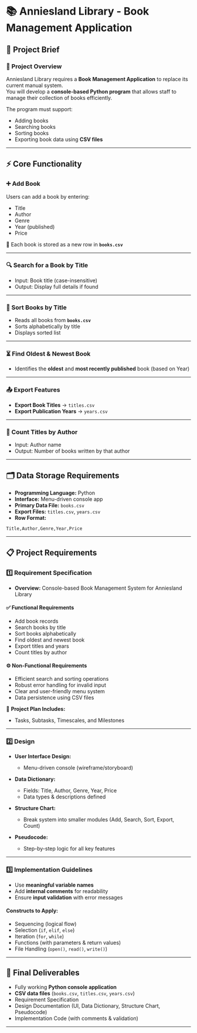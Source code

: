 # 📚 Anniesland Library - Book Management Application  

## 🔹 Project Brief  

### 📖 Project Overview  
Anniesland Library requires a **Book Management Application** to replace its current manual system.  
You will develop a **console-based Python program** that allows staff to manage their collection of books efficiently.  

The program must support:  
- Adding books  
- Searching books  
- Sorting books  
- Exporting book data using **CSV files**  

---

## ⚡ Core Functionality  

### ➕ Add Book  
Users can add a book by entering:  
- Title  
- Author  
- Genre  
- Year (published)  
- Price  

📌 Each book is stored as a new row in **`books.csv`**  

---

### 🔍 Search for a Book by Title  
- Input: Book title (case-insensitive)  
- Output: Display full details if found  

---

### 📑 Sort Books by Title  
- Reads all books from **`books.csv`**  
- Sorts alphabetically by title  
- Displays sorted list  

---

### ⏳ Find Oldest & Newest Book  
- Identifies the **oldest** and **most recently published** book (based on Year)  

---

### 📤 Export Features  
- **Export Book Titles** → `titles.csv`  
- **Export Publication Years** → `years.csv`  

---

### 🧾 Count Titles by Author  
- Input: Author name  
- Output: Number of books written by that author  

---

## 🗂️ Data Storage Requirements  
- **Programming Language:** Python  
- **Interface:** Menu-driven console app  
- **Primary Data File:** `books.csv`  
- **Export Files:** `titles.csv`, `years.csv`  
- **Row Format:**  

```csv
Title,Author,Genre,Year,Price
```

---

## 📋 Project Requirements  

### 1️⃣ Requirement Specification  
- **Overview:** Console-based Book Management System for Anniesland Library  

#### ✅ Functional Requirements  
- Add book records  
- Search books by title  
- Sort books alphabetically  
- Find oldest and newest book  
- Export titles and years  
- Count titles by author  

#### ⚙️ Non-Functional Requirements  
- Efficient search and sorting operations  
- Robust error handling for invalid input  
- Clear and user-friendly menu system  
- Data persistence using CSV files  

📌 **Project Plan Includes:**  
- Tasks, Subtasks, Timescales, and Milestones  

---

### 2️⃣ Design  

- **User Interface Design:**  
  - Menu-driven console (wireframe/storyboard)  

- **Data Dictionary:**  
  - Fields: Title, Author, Genre, Year, Price  
  - Data types & descriptions defined  

- **Structure Chart:**  
  - Break system into smaller modules (Add, Search, Sort, Export, Count)  

- **Pseudocode:**  
  - Step-by-step logic for all key features  

---

### 3️⃣ Implementation Guidelines  

- Use **meaningful variable names**  
- Add **internal comments** for readability  
- Ensure **input validation** with error messages  

#### Constructs to Apply:  
- Sequencing (logical flow)  
- Selection (`if`, `elif`, `else`)  
- Iteration (`for`, `while`)  
- Functions (with parameters & return values)  
- File Handling (`open()`, `read()`, `write()`)  

---

## 🎯 Final Deliverables  
- Fully working **Python console application**  
- **CSV data files** (`books.csv`, `titles.csv`, `years.csv`)  
- Requirement Specification  
- Design Documentation (UI, Data Dictionary, Structure Chart, Pseudocode)  
- Implementation Code (with comments & validation)  

---
